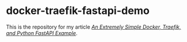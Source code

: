 # docker-traefik-fastapi-demo

This is the repository for my article [*An Extremely Simple Docker, Traefik, and Python FastAPI Example*](https://kleiber.me/blog/2021/03/23/simple-docker-traefik-python-fastapi-example/).
